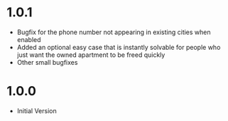 # 1.0.1

* Bugfix for the phone number not appearing in existing cities when enabled
* Added an optional easy case that is instantly solvable for people who just want the owned apartment to be freed quickly
* Other small bugfixes

# 1.0.0
 
* Initial Version
